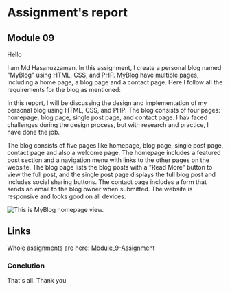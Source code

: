 # Assignment's report

## Module 09


Hello

I am Md Hasanuzzaman. In this assignment, I create a personal blog named "MyBlog" using HTML, CSS, and PHP. MyBlog have multiple pages, including a home page, a blog page and a contact page. Here I follow all the requirements for the blog as mentioned:

In this report, I will be discussing the design and implementation of my personal blog using HTML, CSS, and PHP. The blog consists of four pages: homepage, blog page, single post page, and contact page. I hav faced challenges during the design process, but with research and practice, I have done the job.

The blog consists of five pages like homepage, blog page, single post page, contact page and also a welcome page. The homepage includes a featured post section and a navigation menu with links to the other pages on the website. The blog page lists the blog posts with a "Read More" button to view the full post, and the single post page displays the full blog post and includes social sharing buttons. The contact page includes a form that sends an email to the blog owner when submitted. The website is responsive and looks good on all devices.


![](https://i.imgur.com/a2HSXt5.png "This is MyBlog homepage view.")

## Links

Whole assignments are here: [Module_9-Assignment](https://github.com/HasanHira/assignment-module_9)



### Conclution

That's all. Thank you
